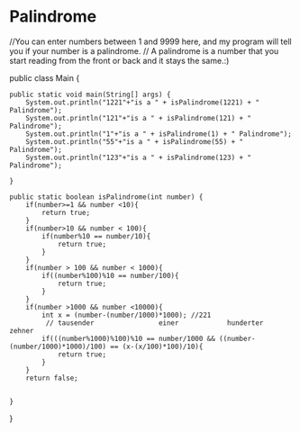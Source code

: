 # Palindrome

//You can enter numbers between 1 and 9999 here, and my program will tell you if your number is a palindrome.
// A palindrome is a number that you start reading from the front or back and it stays the same.:)

public class Main {

    public static void main(String[] args) {
        System.out.println("1221"+"is a " + isPalindrome(1221) + " Palindrome");
        System.out.println("121"+"is a " + isPalindrome(121) + " Palindrome");
        System.out.println("1"+"is a " + isPalindrome(1) + " Palindrome");
        System.out.println("55"+"is a " + isPalindrome(55) + " Palindrome");
        System.out.println("123"+"is a " + isPalindrome(123) + " Palindrome");

    }

    public static boolean isPalindrome(int number) {
        if(number>=1 && number <10){
            return true;
        }
        if(number>10 && number < 100){
            if(number%10 == number/10){
                return true;
            }
        }
        if(number > 100 && number < 1000){
            if((number%100)%10 == number/100){
                return true;
            }
        }
        if(number >1000 && number <10000){
            int x = (number-(number/1000)*1000); //221
             // tausender                einer            hunderter                          zehner
            if(((number%1000)%100)%10 == number/1000 && ((number-(number/1000)*1000)/100) == (x-(x/100)*100)/10){
                return true;
            }
        }
        return false;


    }
}






